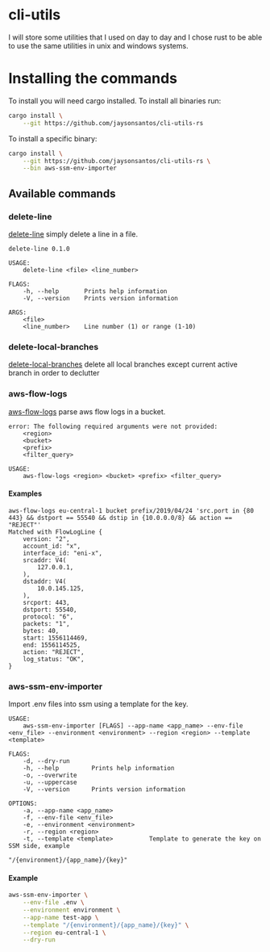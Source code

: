 # cli-utils
I will store some utilities that I used on day to day and I chose rust to be able to use the same utilities in unix and windows systems.

# Installing the commands
To install you will need cargo installed.
To install all binaries run:
```bash
cargo install \
    --git https://github.com/jaysonsantos/cli-utils-rs
```
To install a specific binary:
```bash
cargo install \
    --git https://github.com/jaysonsantos/cli-utils-rs \
    --bin aws-ssm-env-importer
```

## Available commands
### delete-line
[delete-line](src/delete_line.rs) simply delete a line in a file.
```
delete-line 0.1.0

USAGE:
    delete-line <file> <line_number>

FLAGS:
    -h, --help       Prints help information
    -V, --version    Prints version information

ARGS:
    <file>           
    <line_number>    Line number (1) or range (1-10)
```
### delete-local-branches
[delete-local-branches](src/delete_local_branches.rs) delete all local branches except current active branch in order to
declutter

### aws-flow-logs
[aws-flow-logs](src/aws_flow_logs.rs) parse aws flow logs in a bucket.
```none
error: The following required arguments were not provided:
    <region>
    <bucket>
    <prefix>
    <filter_query>

USAGE:
    aws-flow-logs <region> <bucket> <prefix> <filter_query>
```
#### Examples
```none
aws-flow-logs eu-central-1 bucket prefix/2019/04/24 'src.port in {80 443} && dstport == 55540 && dstip in {10.0.0.0/8} && action == "REJECT"'
Matched with FlowLogLine {
    version: "2",
    account_id: "x",
    interface_id: "eni-x",
    srcaddr: V4(
        127.0.0.1,
    ),
    dstaddr: V4(
        10.0.145.125,
    ),
    srcport: 443,
    dstport: 55540,
    protocol: "6",
    packets: "1",
    bytes: 40,
    start: 1556114469,
    end: 1556114525,
    action: "REJECT",
    log_status: "OK",
}
```

### aws-ssm-env-importer
Import .env files into ssm using a template for the key.

```
USAGE:
    aws-ssm-env-importer [FLAGS] --app-name <app_name> --env-file <env_file> --environment <environment> --region <region> --template <template>

FLAGS:
    -d, --dry-run
    -h, --help         Prints help information
    -o, --overwrite
    -u, --uppercase
    -V, --version      Prints version information

OPTIONS:
    -a, --app-name <app_name>
    -f, --env-file <env_file>
    -e, --environment <environment>
    -r, --region <region>
    -t, --template <template>          Template to generate the key on SSM side, example
                                       "/{environment}/{app_name}/{key}"
```

#### Example
```bash
aws-ssm-env-importer \
    --env-file .env \
    --environment environment \
    --app-name test-app \
    --template "/{environment}/{app_name}/{key}" \
    --region eu-central-1 \
    --dry-run
 ```
